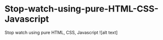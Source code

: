 # Stop-watch-using-pure-HTML-CSS-Javascript
Stop watch using pure HTML, CSS, Javascript
![alt text]
